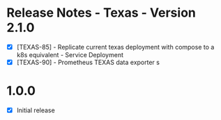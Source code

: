 # Release Notes - Texas - Version 2.1.0

- [x] [TEXAS-85] - Replicate current texas deployment with compose to a k8s equivalent - Service Deployment
- [x] [TEXAS-90] - Prometheus TEXAS data exporter
s
# 1.0.0
- [X] Initial release
